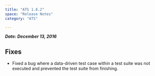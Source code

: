 ```yaml
---
title: "ATS 1.8.2"
space: "Release Notes"
category: "ATS"

---
```


***Date: December 13, 2016***

## Fixes

* Fixed a bug where a data-driven test case within a test suite was not executed and prevented the test suite from finishing.

